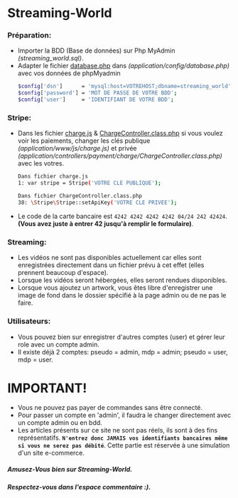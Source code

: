 ﻿# Streaming-World

### Préparation:

  - Importer la BDD (Base de données) sur Php MyAdmin *(streaming_world.sql)*.
  - Adapter le fichier [database.php](application/config/database.php) dans *(application/config/database.php)* avec vos données de phpMyadmin
    ```sh 
    $config['dsn']      = 'mysql:host=VOTREHOST;dbname=streaming_world';
    $config['password'] = 'MOT DE PASSE DE VOTRE BDD';
    $config['user']     = 'IDENTIFIANT DE VOTRE BDD';
    ```

### Stripe:

  - Dans les fichier [charge.js](application/www/js/charge.js) & [ChargeController.class.php](application/controllers/payment/charge/ChargeController.class.php) si vous voulez voir les paiements, changer les clés publique *(application/www/js/charge.js)* et privée *(application/controllers/payment/charge/ChargeController.class.php)* avec les votres.
    ```sh
    Dans fichier charge.js
    1: var stripe = Stripe('VOTRE CLE PUBLIQUE');

    Dans fichier ChargeController.class.php
    38: \Stripe\Stripe::setApiKey('VOTRE CLE PRIVEE');
    ```
  - Le code de la carte bancaire est `4242 4242 4242 4242 04/24 242 42424`. **(Vous avez juste à entrer 42 jusqu'à remplir le formulaire)**.

### Streaming:
  - Les vidéos ne sont pas disponibles actuellement car elles sont enregistrées directement dans un fichier prévu à cet effet (elles prennent beaucoup d'espace).
  - Lorsque les vidéos seront hébergées, elles seront rendues disponibles.
  - Lorsque vous ajoutez un artwork, vous êtes libre d'enregistrer une image de fond dans le dossier spécifié à la page admin ou de ne pas le faire.


### Utilisateurs:

  - Vous pouvez bien sur enregistrer d'autres comptes (user) et gérer leur role avec un compte admin.
  - Il existe déjà 2 comptes: pseudo = admin, mdp = admin; pseudo = user, mdp = user.

# IMPORTANT!

  - Vous ne pouvez pas payer de commandes sans être connecté.
  - Pour passer un compte en 'admin', il faudra le changer directement avec un compte admin ou en bdd.
  - Les articles présents sur ce site ne sont pas réels, ils sont à des fins représentatifs. **`N'entrez donc JAMAIS vos identifiants bancaires même si vous ne serez pas débité`**. Cette partie est réservée à une simulation d'un site e-commerce.

##### Amusez-Vous bien sur Streaming-World.
##### Respectez-vous dans l'espace commentaire :).
